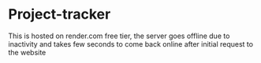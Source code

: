 # Project-tracker

This is hosted on render.com free tier, the server goes offline due to inactivity and takes few seconds to come back online after initial request to the website
